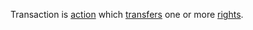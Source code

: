 Transaction is [action](https://github.com/gcassel/Modular-Organization-Terminology/blob/master/terms/action.md) which [transfers](https://github.com/gcassel/Modular-Organization-Terminology/blob/master/terms/transfer.md) one or more [rights](https://github.com/gcassel/Modular-Organization-Terminology/blob/master/terms/right.md).
